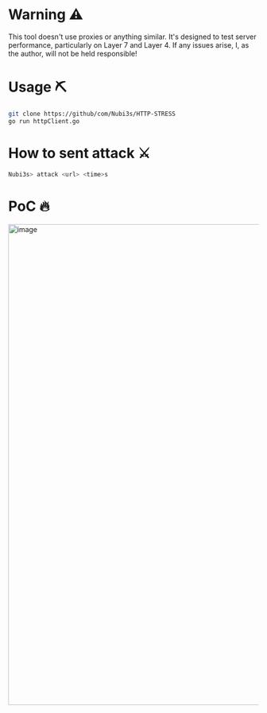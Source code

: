 # Warning ⚠️
This tool doesn't use proxies or anything similar. It's designed to test server performance, particularly on Layer 7 and Layer 4. If any issues arise, I, as the author, will not be held responsible!

# Usage ⛏️
```bash
git clone https://github/com/Nubi3s/HTTP-STRESS
go run httpClient.go
```

# How to sent attack ⚔️
```python
Nubi3s> attack <url> <time>s
```

# PoC 🔥
<img width="1919" height="968" alt="image" src="https://github.com/user-attachments/assets/877aa982-ff3a-4eb9-8b89-b5990ba52c88" />
